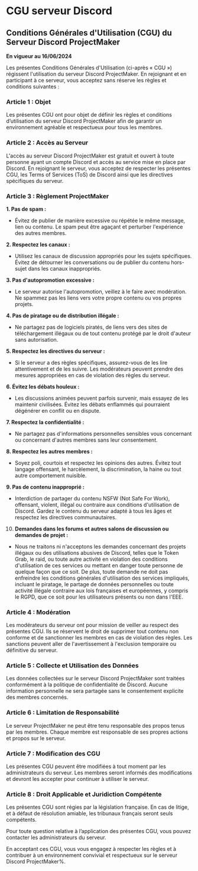 # CGU serveur Discord
## Conditions Générales d'Utilisation (CGU) du Serveur Discord ProjectMaker

**En vigueur au 16/06/2024**

Les présentes Conditions Générales d'Utilisation (ci-après « CGU ») régissent l'utilisation du serveur Discord ProjectMaker. En rejoignant et en participant à ce serveur, vous acceptez sans réserve les règles et conditions suivantes :

### Article 1 : Objet
Les présentes CGU ont pour objet de définir les règles et conditions d’utilisation du serveur Discord ProjectMaker afin de garantir un environnement agréable et respectueux pour tous les membres.

### Article 2 : Accès au Serveur
L'accès au serveur Discord ProjectMaker est gratuit et ouvert à toute personne ayant un compte Discord et accès au service mise en place par Discord. En rejoignant le serveur, vous acceptez de respecter les présentes CGU, les Terms of Services (ToS) de Discord ainsi que les directives spécifiques du serveur.

### Article 3 : Règlement ProjectMaker
**1. Pas de spam :**
   - Évitez de publier de manière excessive ou répétée le même message, lien ou contenu. Le spam peut être agaçant et perturber l'expérience des autres membres.

**2. Respectez les canaux :**
   - Utilisez les canaux de discussion appropriés pour les sujets spécifiques. Évitez de détourner les conversations ou de publier du contenu hors-sujet dans les canaux inappropriés.

**3. Pas d'autopromotion excessive :**
   - Le serveur autorise l'autopromotion, veillez à le faire avec modération. Ne spammez pas les liens vers votre propre contenu ou vos propres projets.

**4. Pas de piratage ou de distribution illégale :**
   - Ne partagez pas de logiciels piratés, de liens vers des sites de téléchargement illégaux ou de tout contenu protégé par le droit d'auteur sans autorisation.

**5. Respectez les directives du serveur :**
   - Si le serveur a des règles spécifiques, assurez-vous de les lire attentivement et de les suivre. Les modérateurs peuvent prendre des mesures appropriées en cas de violation des règles du serveur.

**6. Évitez les débats houleux :**
   - Les discussions animées peuvent parfois survenir, mais essayez de les maintenir civilisées. Évitez les débats enflammés qui pourraient dégénérer en conflit ou en dispute.

**7. Respectez la confidentialité :**
   - Ne partagez pas d'informations personnelles sensibles vous concernant ou concernant d'autres membres sans leur consentement.

**8. Respectez les autres membres :**
   - Soyez poli, courtois et respectez les opinions des autres. Évitez tout langage offensant, le harcèlement, la discrimination, la haine ou tout autre comportement nuisible.

**9. Pas de contenu inapproprié :**
   - Interdiction de partager du contenu NSFW (Not Safe For Work), offensant, violent, illégal ou contraire aux conditions d'utilisation de Discord. Gardez le contenu du serveur adapté à tous les âges et respectez les directives communautaires.  

10. **Demandes dans les forums et autres salons de discussion ou demandes de projet :**
   - Nous ne traitons ni n'acceptons les demandes concernant des projets illégaux ou des utilisations abusives de Discord, telles que le Token Grab, le raid, ou toute autre activité en violation des conditions d'utilisation de ces services ou mettant en danger toute personne de quelque façon que ce soit. De plus, toute demande ne doit pas enfreindre les conditions générales d'utilisation des services impliqués, incluant le piratage, le partage de données personnelles ou toute activité illégale contraire aux lois françaises et européennes, y compris le RGPD, que ce soit pour les utilisateurs présents ou non dans l'EEE.

### Article 4 : Modération
Les modérateurs du serveur ont pour mission de veiller au respect des présentes CGU. Ils se réservent le droit de supprimer tout contenu non conforme et de sanctionner les membres en cas de violation des règles. Les sanctions peuvent aller de l'avertissement à l'exclusion temporaire ou définitive du serveur.

### Article 5 : Collecte et Utilisation des Données
Les données collectées sur le serveur Discord ProjectMaker sont traitées conformément à la politique de confidentialité de Discord. Aucune information personnelle ne sera partagée sans le consentement explicite des membres concernés.

### Article 6 : Limitation de Responsabilité
Le serveur ProjectMaker ne peut être tenu responsable des propos tenus par les membres. Chaque membre est responsable de ses propres actions et propos sur le serveur.

### Article 7 : Modification des CGU
Les présentes CGU peuvent être modifiées à tout moment par les administrateurs du serveur. Les membres seront informés des modifications et devront les accepter pour continuer à utiliser le serveur.

### Article 8 : Droit Applicable et Juridiction Compétente
Les présentes CGU sont régies par la législation française. En cas de litige, et à défaut de résolution amiable, les tribunaux français seront seuls compétents.

Pour toute question relative à l’application des présentes CGU, vous pouvez contacter les administrateurs du serveur.

En acceptant ces CGU, vous vous engagez à respecter les règles et à contribuer à un environnement convivial et respectueux sur le serveur Discord ProjectMaker%.